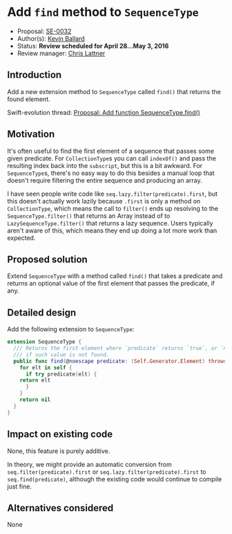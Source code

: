 # Add `find` method to `SequenceType`

* Proposal: [SE-0032](https://github.com/apple/swift-evolution/blob/master/proposals/0032-sequencetype-find.md)
* Author(s): [Kevin Ballard](https://github.com/kballard)
* Status: **Review scheduled for April 28...May 3, 2016**
* Review manager: [Chris Lattner](https://github.com/lattner)

## Introduction

Add a new extension method to `SequenceType` called `find()` that returns the
found element.

Swift-evolution thread: [Proposal: Add function SequenceType.find()](https://lists.swift.org/pipermail/swift-evolution/Week-of-Mon-20151228/004814.html)

## Motivation

It's often useful to find the first element of a sequence that passes some given
predicate. For `CollectionType`s you can call `indexOf()` and pass the resulting
index back into the `subscript`, but this is a bit awkward. For `SequenceType`s,
there's no easy way to do this besides a manual loop that doesn't require
filtering the entire sequence and producing an array.

I have seen people write code like `seq.lazy.filter(predicate).first`, but this
doesn't actually work lazily because `.first` is only a method on
`CollectionType`, which means the call to `filter()` ends up resolving to the
`SequenceType.filter()` that returns an Array instead of to
`LazySequenceType.filter()` that returns a lazy sequence. Users typically aren't
aware of this, which means they end up doing a lot more work than expected.

## Proposed solution

Extend `SequenceType` with a method called `find()` that takes a predicate and
returns an optional value of the first element that passes the predicate, if
any.

## Detailed design

Add the following extension to `SequenceType`:

```swift
extension SequenceType {
  /// Returns the first element where `predicate` returns `true`, or `nil`
  /// if such value is not found.
  public func find(@noescape predicate: (Self.Generator.Element) throws -> Bool) rethrows -> Self.Generator.Element? {
    for elt in self {
      if try predicate(elt) {
	return elt
      }
    }
    return nil
  }
}
```

## Impact on existing code

None, this feature is purely additive.

In theory, we might provide an automatic conversion from
`seq.filter(predicate).first` or `seq.lazy.filter(predicate).first` to
`seq.find(predicate)`, although the existing code would continue to compile just
fine.

## Alternatives considered

None
